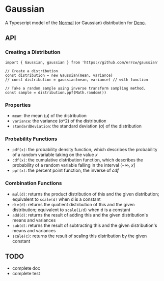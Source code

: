 # Gaussian

A Typescript model of the [Normal](http://en.wikipedia.org/wiki/Normal_distribution) (or Gaussian) distribution for [Deno](https://deno.land).

## API
### Creating a Distribution
```(typescript)
import { Gaussian, gaussian } from 'https://github.com/errcw/gaussian'

// Create a distribution
const distribution = new Gaussian(mean, variance)
// const distribution = gaussian(mean, variance) // with function

// Take a random sample using inverse transform sampling method.
const sample = distribution.ppf(Math.random())
```

### Properties
- `mean`: the mean (μ) of the distribution
- `variance`: the variance (σ^2) of the distribution
- `standardDeviation`: the standard deviation (σ) of the distribution

### Probability Functions
- `pdf(x)`: the probability density function, which describes the probability
  of a random variable taking on the value _x_
- `cdf(x)`: the cumulative distribution function, which describes the
  probability of a random variable falling in the interval (−∞, _x_]
- `ppf(x)`: the percent point function, the inverse of _cdf_

### Combination Functions
- `mul(d)`: returns the product distribution of this and the given distribution; equivalent to `scale(d)` when d is a constant
- `div(d)`: returns the quotient distribution of this and the given distribution; equivalent to `scale(1/d)` when d is a constant
- `add(d)`: returns the result of adding this and the given distribution's means and variances
- `sub(d)`: returns the result of subtracting this and the given distribution's means and variances
- `scale(c)`: returns the result of scaling this distribution by the given constant

## TODO
- complete doc
- complete test
